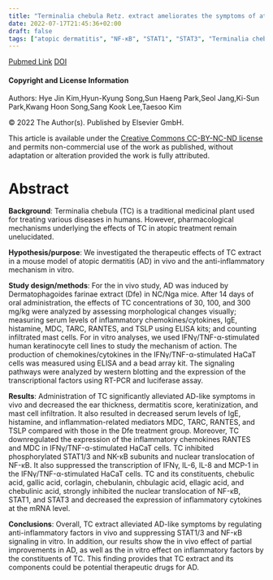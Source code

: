 ```yaml
---
title: "Terminalia chebula Retz. extract ameliorates the symptoms of atopic dermatitis by regulating anti-inflammatory factors in vivo and suppressing STAT1/3 and NF-ĸB signaling in vitro"
date: 2022-07-17T21:45:36+02:00
draft: false
tags: ["atopic dermatitis", "NF-ĸB", "STAT1", "STAT3", "Terminalia chebula", "herbal extract"]
---
```


[Pubmed Link](https://pubmed.ncbi.nlm.nih.gov/35830757/)
[DOI](10.1016/j.phymed.2022.154318)

#### Copyright and License Information

Authors: Hye Jin Kim,Hyun-Kyung Song,Sun Haeng Park,Seol Jang,Ki-Sun Park,Kwang Hoon Song,Sang Kook Lee,Taesoo Kim 

© 2022 The Author(s). Published by Elsevier GmbH. 

This article is available under the [Creative Commons CC-BY-NC-ND license](https://creativecommons.org/licenses/by-nc-nd/4.0/) and permits non-commercial use of the work as published, without adaptation or alteration provided the work is fully attributed.


# Abstract

**Background**: Terminalia chebula (TC) is a traditional medicinal plant used for treating various diseases in humans. However, pharmacological mechanisms underlying the effects of TC in atopic treatment remain unelucidated.

**Hypothesis/purpose**: We investigated the therapeutic effects of TC extract in a mouse model of atopic dermatitis (AD) in vivo and the anti-inflammatory mechanism in vitro.

**Study design/methods**: For the in vivo study, AD was induced by Dermatophagoides farinae extract (Dfe) in NC/Nga mice. After 14 days of oral administration, the effects of TC concentrations of 30, 100, and 300 mg/kg were analyzed by assessing morphological changes visually; measuring serum levels of inflammatory chemokines/cytokines, IgE, histamine, MDC, TARC, RANTES, and TSLP using ELISA kits; and counting infiltrated mast cells. For in vitro analyses, we used IFNγ/TNF-α-stimulated human keratinocyte cell lines to study the mechanism of action. The production of chemokines/cytokines in the IFNγ/TNF-α-stimulated HaCaT cells was measured using ELISA and a bead array kit. The signaling pathways were analyzed by western blotting and the expression of the transcriptional factors using RT-PCR and luciferase assay.

**Results**: Administration of TC significantly alleviated AD-like symptoms in vivo and decreased the ear thickness, dermatitis score, keratinization, and mast cell infiltration. It also resulted in decreased serum levels of IgE, histamine, and inflammation-related mediators MDC, TARC, RANTES, and TSLP compared with those in the Dfe treatment group. Moreover, TC downregulated the expression of the inflammatory chemokines RANTES and MDC in IFNγ/TNF-α-stimulated HaCaT cells. TC inhibited phosphorylated STAT1/3 and NK-κB subunits and nuclear translocation of NF-κB. It also suppressed the transcription of IFNγ, IL-6, IL-8 and MCP-1 in the IFNγ/TNF-α-stimulated HaCaT cells. TC and its constituents, chebulic acid, gallic acid, corlagin, chebulanin, chbulagic acid, ellagic acid, and chebulinic acid, strongly inhibited the nuclear translocation of NF-κB, STAT1, and STAT3 and decreased the expression of inflammatory cytokines at the mRNA level.

**Conclusions**: Overall, TC extract alleviated AD-like symptoms by regulating anti-inflammatory factors in vivo and suppressing STAT1/3 and NF-κB signaling in vitro. In addition, our results show the in vivo effect of partial improvements in AD, as well as the in vitro effect on inflammatory factors by the constituents of TC. This finding provides that TC extract and its components could be potential therapeutic drugs for AD.
